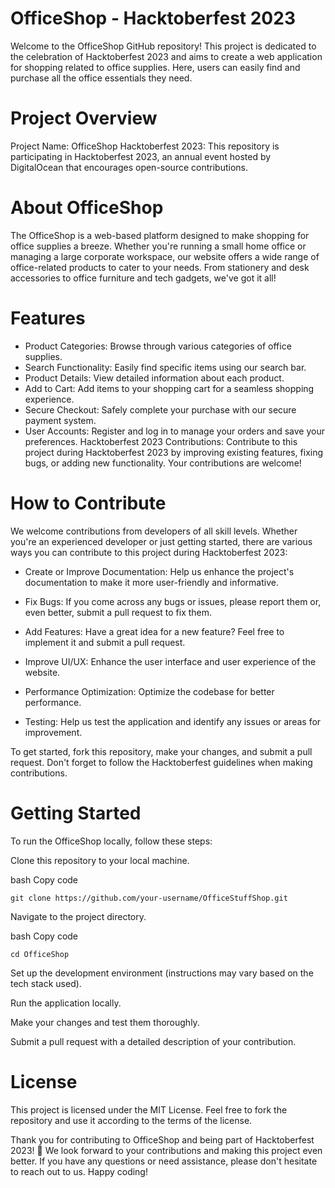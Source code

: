 # OfficeShop - Hacktoberfest 2023
Welcome to the OfficeShop GitHub repository! This project is dedicated to the celebration of Hacktoberfest 2023 and aims to create a web application for shopping related to office supplies. Here, users can easily find and purchase all the office essentials they need.

# Project Overview
Project Name: OfficeShop
Hacktoberfest 2023: This repository is participating in Hacktoberfest 2023, an annual event hosted by DigitalOcean that encourages open-source contributions.
# About OfficeShop
The OfficeShop is a web-based platform designed to make shopping for office supplies a breeze. Whether you're running a small home office or managing a large corporate workspace, our website offers a wide range of office-related products to cater to your needs. From stationery and desk accessories to office furniture and tech gadgets, we've got it all!

# Features
- Product Categories: Browse through various categories of office supplies.
- Search Functionality: Easily find specific items using our search bar.
- Product Details: View detailed information about each product.
- Add to Cart: Add items to your shopping cart for a seamless shopping experience.
- Secure Checkout: Safely complete your purchase with our secure payment system.
- User Accounts: Register and log in to manage your orders and save your preferences.
Hacktoberfest 2023 Contributions: Contribute to this project during Hacktoberfest 2023 by improving existing features, fixing bugs, or adding new functionality. Your contributions are welcome!
# How to Contribute
We welcome contributions from developers of all skill levels. Whether you're an experienced developer or just getting started, there are various ways you can contribute to this project during Hacktoberfest 2023:

- Create or Improve Documentation: Help us enhance the project's documentation to make it more user-friendly and informative.

- Fix Bugs: If you come across any bugs or issues, please report them or, even better, submit a pull request to fix them.

- Add Features: Have a great idea for a new feature? Feel free to implement it and submit a pull request.

- Improve UI/UX: Enhance the user interface and user experience of the website.

- Performance Optimization: Optimize the codebase for better performance.

- Testing: Help us test the application and identify any issues or areas for improvement.

To get started, fork this repository, make your changes, and submit a pull request. Don't forget to follow the Hacktoberfest guidelines when making contributions.

# Getting Started
To run the OfficeShop locally, follow these steps:

Clone this repository to your local machine.

bash
Copy code
```
git clone https://github.com/your-username/OfficeStuffShop.git
```
Navigate to the project directory.

bash
Copy code
```
cd OfficeShop
```
Set up the development environment (instructions may vary based on the tech stack used).

Run the application locally.

Make your changes and test them thoroughly.

Submit a pull request with a detailed description of your contribution.


# License
This project is licensed under the MIT License. Feel free to fork the repository and use it according to the terms of the license.

Thank you for contributing to OfficeShop and being part of Hacktoberfest 2023! 🎉 We look forward to your contributions and making this project even better. If you have any questions or need assistance, please don't hesitate to reach out to us. Happy coding!
